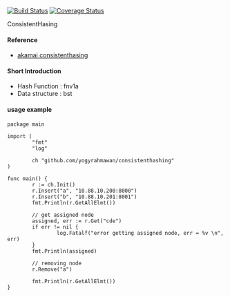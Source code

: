 [![Build Status](https://api.travis-ci.com/yogyrahmawan/consistenthashing.svg?branch=master)](https://travis-ci.com/yogyrahmawan/consistenthashing) [![Coverage Status](https://coveralls.io/repos/github/yogyrahmawan/consistenthashing/badge.svg?branch=master)](https://coveralls.io/github/yogyrahmawan/consistenthashing?branch=master)

ConsistentHasing 

#### Reference 
* [akamai consistenthasing](https://www.akamai.com/es/es/multimedia/documents/technical-publication/consistent-hashing-and-random-trees-distributed-caching-protocols-for-relieving-hot-spots-on-the-world-wide-web-technical-publication.pdf)

#### Short Introduction 
* Hash Function : fnv1a  
* Data structure : bst 

#### usage example
```
package main
  
import (
        "fmt"
        "log"

        ch "github.com/yogyrahmawan/consistenthashing"
)

func main() {
        r := ch.Init()
        r.Insert("a", "10.88.10.200:8000")
        r.Insert("b", "10.88.10.201:8001")
        fmt.Println(r.GetAllElmt())

        // get assigned node
        assigned, err := r.Get("cde")
        if err != nil {
                log.Fatalf("error getting assigned node, err = %v \n", err)
        }
        fmt.Println(assigned)

        // removing node
        r.Remove("a")

        fmt.Println(r.GetAllElmt())
}
```
